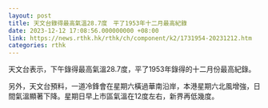 ```yaml
---
layout: post
title: 天文台錄得最高氣溫28.7度　平了1953年十二月最高紀錄
date: 2023-12-12 17:08:56.000000000 +08:00
link: https://news.rthk.hk/rthk/ch/component/k2/1731954-20231212.htm
categories: rthk
---
```


天文台表示，下午錄得最高氣溫28.7度，平了1953年錄得的十二月份最高紀錄。

另外，天文台預料，一道冷鋒會在星期六橫過華南沿岸，本港星期六北風增強，日間氣溫顯著下降。星期日早上市區氣溫在12度左右，新界再低幾度。
